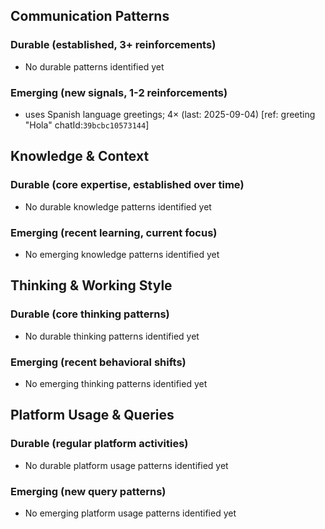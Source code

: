 ## Communication Patterns
### Durable (established, 3+ reinforcements)
- No durable patterns identified yet

### Emerging (new signals, 1-2 reinforcements)
- uses Spanish language greetings; 4× (last: 2025-09-04) [ref: greeting "Hola" chatId:`39bcbc10573144`]

## Knowledge & Context
### Durable (core expertise, established over time)
- No durable knowledge patterns identified yet

### Emerging (recent learning, current focus)
- No emerging knowledge patterns identified yet

## Thinking & Working Style
### Durable (core thinking patterns)
- No durable thinking patterns identified yet

### Emerging (recent behavioral shifts)
- No emerging thinking patterns identified yet

## Platform Usage & Queries
### Durable (regular platform activities)
- No durable platform usage patterns identified yet

### Emerging (new query patterns)
- No emerging platform usage patterns identified yet